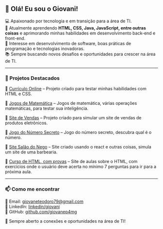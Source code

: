 ## 👋 Olá! Eu sou o Giovani!  

💻 Apaixonado por tecnologia e em transição para a área de TI.  
🚀 Atualmente aprendendo **HTML, CSS, Java, JavaScript, entre outras coisas** e aprimorando minhas habilidades em desenvolvimento back-end e front-end.  
🔎 Interesse em desenvolvimento de software, boas práticas de programação e tecnologias inovadoras.  
📚 Sempre buscando novos desafios e oportunidades para crescer na área de TI.  

---

### 📂 Projetos Destacados  

🔹 [Currículo Online](https://giovanep4mg.github.io/Curriculo_Online_2025/) – Projeto criado para testar minhas habilidades com HTML e CSS.

🔹 [Jogos de Matemática](https://giovanep4mg.github.io/jogos_de_Matematica_2.0/) – Jogos de matemática, várias operações matemáticas, para testar sua inteligência.

🔹 [Site de Vendas](https://giovanep4mg.github.io/Proway-Computers/produtos) – Projeto criado para simular um site de vendas de produtos eletrônicos.  

🔹 [Jogo do Número Secreto](https://jogo-do-numero-secreto-indol-two.vercel.app/) – Jogo do número secreto, descubra qual é o número.  

🔹 [Site Salão do Nego](https://project-site-salao-nego.vercel.app/) – Site criado usando o react e outras coisas, simula um site de uma barbearia.

🔹 [Curso de HTML, com provas](https://giovanep4mg.github.io/cursinho-de-HTML/) – Site de aulas sobre o HTML, com exercícios onde o usuário deve acerta no mínimo 7 perguntas para ir para a próxima aula.


---

### 📫 Como me encontrar  

📧 Email: [giovaneteodoro79@gmail.com](mailto:giovaneteodoro79@gmail.com)  
💼 LinkedIn: [linkedin/giovani](https://www.linkedin.com/in/giovani-teodoro-martins-4a27a4252/)  
🚀 GitHub: [github.com/giovanep4mg](https://github.com/giovanep4mg)  

📌 Sempre aberto a conexões e oportunidades na área de TI!  

